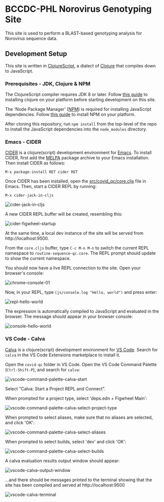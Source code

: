 # BCCDC-PHL Norovirus Genotyping Site

This site is used to perform a BLAST-based genotyping analysis for Norovirus sequence data.

## Development Setup

This site is written in [ClojureScript](https://clojurescript.org/), a dialect of [Clojure](https://clojure.org/) that compiles down to JavaScript.  

### Prerequisites - JDK, Clojure & NPM
The ClojureScript compiler requires JDK 8 or later. Follow [this guide](https://clojure.org/guides/getting_started) to installing clojure on your platform before starting development on this site.

The 'Node Package Manager' ([NPM](https://www.npmjs.com/)) is required for installing JavaScript dependencies. Follow [this guide](https://docs.npmjs.com/downloading-and-installing-node-js-and-npm) to install NPM on your platform.

After cloning this repository, run `npm install` from the top-level of the repo to install the JavaScript dependencies into the `node_modules` directory.

### Emacs - CIDER
[CIDER](https://cider.mx/) is a clojure(script) development environment for [Emacs](https://www.gnu.org/software/emacs/). To install CIDER, first add the [MELPA](https://melpa.org/#/getting-started) package archive to your Emacs installation. Then install CIDER as follows:

```
M-x package-install RET cider RET
```

Once CIDER has been installed, open the [src/covid_qc/core.cljs](src/covid_qc/core.cljs) file in Emacs. Then, start a CIDER REPL by running:

```
M-x cider-jack-in-cljs
```

![cider-jack-in-cljs](doc/images/cider-jack-in-cljs.png)

A new CIDER REPL buffer will be created, resembling this:

![cider-figwheel-startup](doc/images/cider-figwheel-startup.png)

At the same time, a local dev instance of the site will be served from http://localhost:9500.

From the `core.cljs` buffer, type `C-c M-n M-n` to switch the current REPL namespace to `routine-sequence-qc.core`. The REPL prompt should update to show the current namespace.

You should now have a live REPL connection to the site. Open your browser's console:

![chrome-console-01](doc/images/chrome-console-01.png)

Now, in your REPL, type `(js/console.log "Hello, world")` and press enter:

![repl-hello-world](doc/images/repl-hello-world.png)

The expression is automatically compiled to JavaScript and evaluated in the browser. The message should appear in your browser console:

![console-hello-world](doc/images/console-hello-world.png)

### VS Code - Calva
[Calva](https://calva.io/) is a clojure(script) development environment for [VS Code](https://code.visualstudio.com/). Search for `calva` in the VS Code Extensions marketplace to install it.

Open the `covid-qc` folder in VS Code. Open the VS Code Command Palette (`Ctrl-Shift-P`), and search for `calva`:

![vscode-command-palette-calva-start](doc/images/vscode-command-palette-calva-start.png)

Select "Calva: Start a Project REPL and Connect".

When prompted for a project type, select 'deps.edn + Figwheel Main':

![vscode-command-palette-calva-select-project-type](doc/images/vscode-command-palette-calva-select-project-type.png)

When prompted to select aliases, make sure that no aliases are selected, and click 'OK':

![vscode-command-palette-calva-select-aliases](doc/images/vscode-command-palette-calva-select-aliases.png)

When prompted to select builds, select 'dev' and click 'OK':

![vscode-command-palette-calva-select-builds](doc/images/vscode-command-palette-calva-select-builds.png)

A calva evaluation results output window should appear:

![vscode-calva-output-window](doc/images/vscode-calva-output-window.png)

...and there should be messages printed to the terminal showing that the site has been compiled and served at http://localhost:9500

![vscode-calva-terminal](doc/images/vscode-calva-terminal.png)


